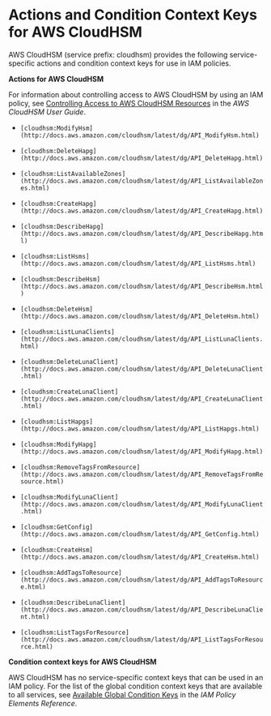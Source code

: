 # Actions and Condition Context Keys for AWS CloudHSM<a name="list_cloudhsm"></a>

AWS CloudHSM \(service prefix: cloudhsm\) provides the following service\-specific actions and condition context keys for use in IAM policies\.

**Actions for AWS CloudHSM**

For information about controlling access to AWS CloudHSM by using an IAM policy, see [Controlling Access to AWS CloudHSM Resources](http://docs.aws.amazon.com/cloudhsm/latest/userguide/iam-policy.html) in the *AWS CloudHSM User Guide*\.

+ `[cloudhsm:ModifyHsm](http://docs.aws.amazon.com/cloudhsm/latest/dg/API_ModifyHsm.html)`

+ `[cloudhsm:DeleteHapg](http://docs.aws.amazon.com/cloudhsm/latest/dg/API_DeleteHapg.html)`

+ `[cloudhsm:ListAvailableZones](http://docs.aws.amazon.com/cloudhsm/latest/dg/API_ListAvailableZones.html)`

+ `[cloudhsm:CreateHapg](http://docs.aws.amazon.com/cloudhsm/latest/dg/API_CreateHapg.html)`

+ `[cloudhsm:DescribeHapg](http://docs.aws.amazon.com/cloudhsm/latest/dg/API_DescribeHapg.html)`

+ `[cloudhsm:ListHsms](http://docs.aws.amazon.com/cloudhsm/latest/dg/API_ListHsms.html)`

+ `[cloudhsm:DescribeHsm](http://docs.aws.amazon.com/cloudhsm/latest/dg/API_DescribeHsm.html)`

+ `[cloudhsm:DeleteHsm](http://docs.aws.amazon.com/cloudhsm/latest/dg/API_DeleteHsm.html)`

+ `[cloudhsm:ListLunaClients](http://docs.aws.amazon.com/cloudhsm/latest/dg/API_ListLunaClients.html)`

+ `[cloudhsm:DeleteLunaClient](http://docs.aws.amazon.com/cloudhsm/latest/dg/API_DeleteLunaClient.html)`

+ `[cloudhsm:CreateLunaClient](http://docs.aws.amazon.com/cloudhsm/latest/dg/API_CreateLunaClient.html)`

+ `[cloudhsm:ListHapgs](http://docs.aws.amazon.com/cloudhsm/latest/dg/API_ListHapgs.html)`

+ `[cloudhsm:ModifyHapg](http://docs.aws.amazon.com/cloudhsm/latest/dg/API_ModifyHapg.html)`

+ `[cloudhsm:RemoveTagsFromResource](http://docs.aws.amazon.com/cloudhsm/latest/dg/API_RemoveTagsFromResource.html)`

+ `[cloudhsm:ModifyLunaClient](http://docs.aws.amazon.com/cloudhsm/latest/dg/API_ModifyLunaClient.html)`

+ `[cloudhsm:GetConfig](http://docs.aws.amazon.com/cloudhsm/latest/dg/API_GetConfig.html)`

+ `[cloudhsm:CreateHsm](http://docs.aws.amazon.com/cloudhsm/latest/dg/API_CreateHsm.html)`

+ `[cloudhsm:AddTagsToResource](http://docs.aws.amazon.com/cloudhsm/latest/dg/API_AddTagsToResource.html)`

+ `[cloudhsm:DescribeLunaClient](http://docs.aws.amazon.com/cloudhsm/latest/dg/API_DescribeLunaClient.html)`

+ `[cloudhsm:ListTagsForResource](http://docs.aws.amazon.com/cloudhsm/latest/dg/API_ListTagsForResource.html)`

**Condition context keys for AWS CloudHSM**

AWS CloudHSM has no service\-specific context keys that can be used in an IAM policy\. For the list of the global condition context keys that are available to all services, see [Available Global Condition Keys](reference_policies_condition-keys.md#AvailableKeys) in the *IAM Policy Elements Reference*\.